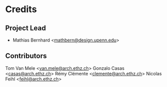 # Credits

## Project Lead

* Mathias Bernhard <<mathbern@design.upenn.edu>>

## Contributors

Tom Van Mele <<van.mele@arch.ethz.ch>>
Gonzalo Casas <<casas@arch.ethz.ch>>
Rémy Clémente <<clemente@arch.ethz.ch>>
Nicolas Feihl <<feihl@arch.ethz.ch>>
